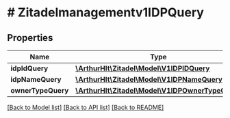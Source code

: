 # # Zitadelmanagementv1IDPQuery

## Properties

Name | Type | Description | Notes
------------ | ------------- | ------------- | -------------
**idpIdQuery** | [**\ArthurHlt\Zitadel\Model\V1IDPIDQuery**](V1IDPIDQuery.md) |  | [optional]
**idpNameQuery** | [**\ArthurHlt\Zitadel\Model\V1IDPNameQuery**](V1IDPNameQuery.md) |  | [optional]
**ownerTypeQuery** | [**\ArthurHlt\Zitadel\Model\V1IDPOwnerTypeQuery**](V1IDPOwnerTypeQuery.md) |  | [optional]

[[Back to Model list]](../../README.md#models) [[Back to API list]](../../README.md#endpoints) [[Back to README]](../../README.md)
